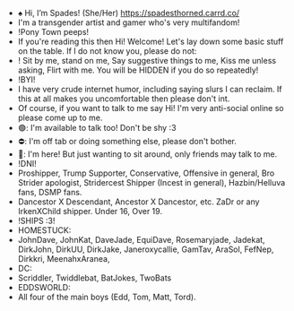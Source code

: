 - ♠️ Hi, I’m Spades! (She/Her) https://spadesthorned.carrd.co/
- I'm a transgender artist and gamer who's very multifandom!
- !Pony Town peeps!
- If you're reading this then Hi! Welcome! Let's lay down some basic stuff on the table. If I do not know you, please do not:
- ! Sit by me, stand on me, Say suggestive things to me, Kiss me unless asking, Flirt with me. You will be HIDDEN if you do so repeatedly!
- !BYI!
- I have very crude internet humor, including saying slurs I can reclaim. If this at all makes you uncomfortable then please don't int.
- Of course, if you want to talk to me say Hi! I'm very anti-social online so please come up to me.
- 🟢: I'm available to talk too! Don't be shy :3
- ⛔: I'm off tab or doing something else, please don't bother.
- 🌙: I'm here! But just wanting to sit around, only friends may talk to me.
- !DNI!
- Proshipper, Trump Supporter, Conservative, Offensive in general, Bro Strider apologist, Stridercest Shipper (Incest in general), Hazbin/Helluva fans, DSMP fans.
- Dancestor X Descendant, Ancestor X Dancestor, etc. ZaDr or any IrkenXChild shipper. Under 16, Over 19.
- !SHIPS :3!
- HOMESTUCK:
- JohnDave, JohnKat, DaveJade, EquiDave, Rosemaryjade, Jadekat, DirkJohn, DirkUU, DirkJake, Janeroxycallie, GamTav, AraSol, FefNep, Dirkkri, MeenahxAranea,
- DC:
- Scriddler, Twiddlebat, BatJokes, TwoBats
- EDDSWORLD:
- All four of the main boys (Edd, Tom, Matt, Tord).
<!---
artisticallySpades/artisticallySpades is a ✨ special ✨ repository because its `README.md` (this file) appears on your GitHub profile.
You can click the Preview link to take a look at your changes.
--->
